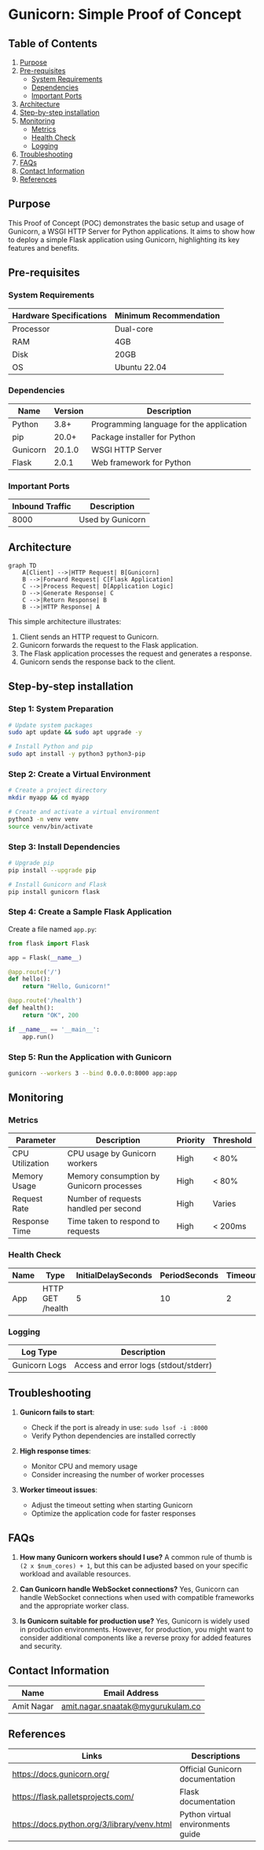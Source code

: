 # Gunicorn: Simple Proof of Concept

## Table of Contents
1. [Purpose](#purpose)
2. [Pre-requisites](#pre-requisites)
   - [System Requirements](#system-requirements)
   - [Dependencies](#dependencies)
   - [Important Ports](#important-ports)
3. [Architecture](#architecture)
4. [Step-by-step installation](#step-by-step-installation)
5. [Monitoring](#monitoring)
   - [Metrics](#metrics)
   - [Health Check](#health-check)
   - [Logging](#logging)
6. [Troubleshooting](#troubleshooting)
7. [FAQs](#faqs)
8. [Contact Information](#contact-information)
9. [References](#references)

## Purpose
This Proof of Concept (POC) demonstrates the basic setup and usage of Gunicorn, a WSGI HTTP Server for Python applications. It aims to show how to deploy a simple Flask application using Gunicorn, highlighting its key features and benefits.

## Pre-requisites

### System Requirements

| Hardware Specifications | Minimum Recommendation |
|-------------------------|------------------------|
| Processor               | Dual-core              |
| RAM                     | 4GB                    |
| Disk                    | 20GB                   |
| OS                      | Ubuntu 22.04           |

### Dependencies

| Name     | Version | Description                              |
|----------|---------|------------------------------------------|
| Python   | 3.8+    | Programming language for the application |
| pip      | 20.0+   | Package installer for Python             |
| Gunicorn | 20.1.0  | WSGI HTTP Server                         |
| Flask    | 2.0.1   | Web framework for Python                 |

### Important Ports

| Inbound Traffic | Description     |
|-----------------|-----------------|
| 8000            | Used by Gunicorn|

## Architecture

```mermaid
graph TD
    A[Client] -->|HTTP Request| B[Gunicorn]
    B -->|Forward Request| C[Flask Application]
    C -->|Process Request| D[Application Logic]
    D -->|Generate Response| C
    C -->|Return Response| B
    B -->|HTTP Response| A
```

This simple architecture illustrates:
1. Client sends an HTTP request to Gunicorn.
2. Gunicorn forwards the request to the Flask application.
3. The Flask application processes the request and generates a response.
4. Gunicorn sends the response back to the client.

## Step-by-step installation

### Step 1: System Preparation

```bash
# Update system packages
sudo apt update && sudo apt upgrade -y

# Install Python and pip
sudo apt install -y python3 python3-pip
```

### Step 2: Create a Virtual Environment

```bash
# Create a project directory
mkdir myapp && cd myapp

# Create and activate a virtual environment
python3 -m venv venv
source venv/bin/activate
```

### Step 3: Install Dependencies

```bash
# Upgrade pip
pip install --upgrade pip

# Install Gunicorn and Flask
pip install gunicorn flask
```

### Step 4: Create a Sample Flask Application

Create a file named `app.py`:

```python
from flask import Flask

app = Flask(__name__)

@app.route('/')
def hello():
    return "Hello, Gunicorn!"

@app.route('/health')
def health():
    return "OK", 200

if __name__ == '__main__':
    app.run()
```

### Step 5: Run the Application with Gunicorn

```bash
gunicorn --workers 3 --bind 0.0.0.0:8000 app:app
```

## Monitoring

### Metrics

| Parameter        | Description                                | Priority | Threshold |
|------------------|--------------------------------------------|----------|-----------|
| CPU Utilization  | CPU usage by Gunicorn workers              | High     | < 80%     |
| Memory Usage     | Memory consumption by Gunicorn processes   | High     | < 80%     |
| Request Rate     | Number of requests handled per second      | High     | Varies    |
| Response Time    | Time taken to respond to requests          | High     | < 200ms   |

### Health Check

| Name     | Type           | InitialDelaySeconds | PeriodSeconds | TimeoutSeconds | SuccessThreshold | FailureThreshold |
|----------|----------------|----------------------|---------------|----------------|------------------|------------------|
| App      | HTTP GET /health | 5                    | 10            | 2              | 1                | 3                |

### Logging

| Log Type      | Description                                 |
|---------------|---------------------------------------------|
| Gunicorn Logs | Access and error logs (stdout/stderr)       |

## Troubleshooting

1. **Gunicorn fails to start**: 
   - Check if the port is already in use: `sudo lsof -i :8000`
   - Verify Python dependencies are installed correctly

2. **High response times**:
   - Monitor CPU and memory usage
   - Consider increasing the number of worker processes

3. **Worker timeout issues**:
   - Adjust the timeout setting when starting Gunicorn
   - Optimize the application code for faster responses

## FAQs

1. **How many Gunicorn workers should I use?**
   A common rule of thumb is `(2 x $num_cores) + 1`, but this can be adjusted based on your specific workload and available resources.

2. **Can Gunicorn handle WebSocket connections?**
   Yes, Gunicorn can handle WebSocket connections when used with compatible frameworks and the appropriate worker class.

3. **Is Gunicorn suitable for production use?**
   Yes, Gunicorn is widely used in production environments. However, for production, you might want to consider additional components like a reverse proxy for added features and security.

## Contact Information

| Name        | Email Address                          |
|-------------|----------------------------------------|
| Amit Nagar  | amit.nagar.snaatak@mygurukulam.co      |

## References

| Links                                            | Descriptions                         |
|--------------------------------------------------|--------------------------------------|
| https://docs.gunicorn.org/                       | Official Gunicorn documentation      |
| https://flask.palletsprojects.com/               | Flask documentation                  |
| https://docs.python.org/3/library/venv.html      | Python virtual environments guide    |
